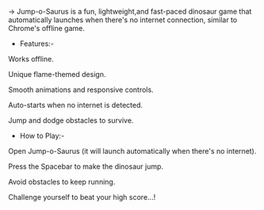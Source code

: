 -> Jump-o-Saurus is a fun, lightweight,and fast-paced dinosaur game that automatically launches when there's no internet connection, similar to Chrome's offline game.

* Features:-

Works offline.

Unique flame-themed design.

Smooth animations and responsive controls.

Auto-starts when no internet is detected.

Jump and dodge obstacles to survive.

* How to Play:-

Open Jump-o-Saurus (it will launch automatically when there's no internet).

Press the Spacebar to make the dinosaur jump.

Avoid obstacles to keep running.

Challenge yourself to beat your high score...!
